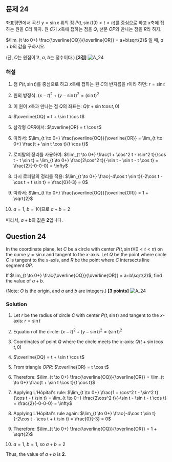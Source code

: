 

## 문제 24
좌표평면에서 곡선 $y=\sin x$ 위의 점 $P(t, \sin t)(0<t<\pi)$를 중심으로 하고 $x$축에 접하는 원을 $C$라 하자. 원 $C$가 $x$축에 접하는 점을 $Q$, 선분 $OP$와 만나는 점을 $R$라 하자.

$\lim_{t \to 0+} \frac{\overline{OQ}}{\overline{OR}} = a+b\sqrt{2}$ 일 때, $a+b$의 값을 구하시오.

(단, $O$는 원점이고, $a$, $b$는 정수이다.) **[3점]**
![A_24](../Images/A_24.png)

### 해설

1) 점 $P(t, \sin t)$를 중심으로 하고 $x$축에 접하는 원 $C$의 반지름을 $r$이라 하면:
   $r = \sin t$

2) 원의 방정식:
   $(x-t)^2 + (y-\sin t)^2 = (\sin t)^2$

3) 이 원이 $x$축과 만나는 점 $Q$의 좌표는:
   $Q(t + \sin t \cos t, 0)$

4) $\overline{OQ} = t + \sin t \cos t$

5) 삼각형 $OPR$에서:
   $\overline{OR} = t \cos t$

6) 따라서:
   $\lim_{t \to 0+} \frac{\overline{OQ}}{\overline{OR}} = \lim_{t \to 0+} \frac{t + \sin t \cos t}{t \cos t}$

7) 로피탈의 정리를 사용하여:
   $\lim_{t \to 0+} \frac{1 + \cos^2 t - \sin^2 t}{\cos t - t \sin t} = \lim_{t \to 0+} \frac{2\cos^2 t}{-\sin t - \sin t - t \cos t} = \frac{2}{-0-0-0} = \infty$

8) 다시 로피탈의 정리를 적용:
   $\lim_{t \to 0+} \frac{-4\cos t \sin t}{-2\cos t - \cos t + t \sin t} = \frac{0}{-3} = 0$

9) 따라서:
   $\lim_{t \to 0+} \frac{\overline{OQ}}{\overline{OR}} = 1 + \sqrt{2}$

10) $a = 1$, $b = 1$이므로 $a + b = 2$

따라서, $a + b$의 값은 **2**입니다.

## Question 24
In the coordinate plane, let $C$ be a circle with center $P(t, \sin t)(0<t<\pi)$ on the curve $y=\sin x$ and tangent to the $x$-axis. Let $Q$ be the point where circle $C$ is tangent to the $x$-axis, and $R$ be the point where $C$ intersects line segment $OP$.

If $\lim_{t \to 0+} \frac{\overline{OQ}}{\overline{OR}} = a+b\sqrt{2}$, find the value of $a+b$.

(Note: $O$ is the origin, and $a$ and $b$ are integers.) **[3 points]**
![A_24](../Images/A_24.png)

### Solution

1) Let $r$ be the radius of circle $C$ with center $P(t, \sin t)$ and tangent to the $x$-axis:
   $r = \sin t$

2) Equation of the circle:
   $(x-t)^2 + (y-\sin t)^2 = (\sin t)^2$

3) Coordinates of point $Q$ where the circle meets the $x$-axis:
   $Q(t + \sin t \cos t, 0)$

4) $\overline{OQ} = t + \sin t \cos t$

5) From triangle $OPR$:
   $\overline{OR} = t \cos t$

6) Therefore:
   $\lim_{t \to 0+} \frac{\overline{OQ}}{\overline{OR}} = \lim_{t \to 0+} \frac{t + \sin t \cos t}{t \cos t}$

7) Applying L'Hôpital's rule:
   $\lim_{t \to 0+} \frac{1 + \cos^2 t - \sin^2 t}{\cos t - t \sin t} = \lim_{t \to 0+} \frac{2\cos^2 t}{-\sin t - \sin t - t \cos t} = \frac{2}{-0-0-0} = \infty$

8) Applying L'Hôpital's rule again:
   $\lim_{t \to 0+} \frac{-4\cos t \sin t}{-2\cos t - \cos t + t \sin t} = \frac{0}{-3} = 0$

9) Therefore:
   $\lim_{t \to 0+} \frac{\overline{OQ}}{\overline{OR}} = 1 + \sqrt{2}$

10) $a = 1$, $b = 1$, so $a + b = 2$

Thus, the value of $a + b$ is **2**.